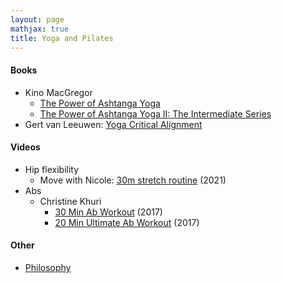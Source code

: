 ```yaml
---
layout: page
mathjax: true
title: Yoga and Pilates
---
```

#### Books
* Kino MacGregor
  * [The Power of Ashtanga Yoga](https://www.amazon.com/Power-Ashtanga-Yoga-Developing-Flexibility-ebook/dp/B019G6NM1W)
  * [The Power of Ashtanga Yoga II: The Intermediate Series](https://www.amazon.com/Power-Ashtanga-Yoga-II-Intermediate/dp/1611801591)
* Gert van Leeuwen: [Yoga Critical Alignment](https://www.amazon.com/Yoga-Critical-Alignment-Intelligent-Sequencing/dp/1611800633)

#### Videos
* Hip flexibility
  * Move with Nicole: [30m stretch routine](https://www.youtube.com/watch?v=RvCntPg7oPE) (2021)
* Abs
  * Christine Khuri
    * [30 Min Ab Workout](https://www.youtube.com/watch?v=AdWyo_3KrfA) (2017)
    * [20 Min Ultimate Ab Workout](https://www.youtube.com/watch?v=q6NIWNnvOK0) (2017)

#### Other
* [Philosophy](philosophy.md)
